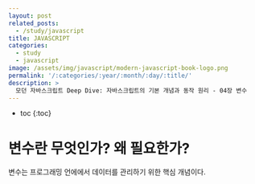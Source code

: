 ```yaml
---
layout: post
related_posts:
  - /study/javascript
title: JAVASCRIPT
categories:
  - study
  - javascript
image: /assets/img/javascript/modern-javascript-book-logo.png
permalink: '/:categories/:year/:month/:day/:title/'
description: >
  모던 자바스크립트 Deep Dive: 자바스크립트의 기본 개념과 동작 원리 - 04장 변수
---
```


* toc
{:toc}

# 변수란 무엇인가? 왜 필요한가?
변수는 프로그래밍 언에에서 데이터를 관리하기 위한 핵심 개념이다. 

